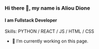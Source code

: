 ### Hi there 👋, my name is Aliou Dione
#### I am Fullstack Developer


Skills: PYTHON / REACT / JS / HTML / CSS

- 🔭 I’m currently working on this page. 





